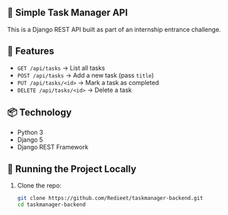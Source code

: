 ## 📝 Simple Task Manager API

This is a Django REST API built as part of an internship entrance challenge.

## 🔧 Features

- `GET /api/tasks` → List all tasks
- `POST /api/tasks` → Add a new task (pass `title`)
- `PUT /api/tasks/<id>` → Mark a task as completed
- `DELETE /api/tasks/<id>` → Delete a task

## 📦 Technology

- Python 3
- Django 5
- Django REST Framework

## 🚀 Running the Project Locally

1. Clone the repo:
   ```bash
   git clone https://github.com/Redieet/taskmanager-backend.git
   cd taskmanager-backend
